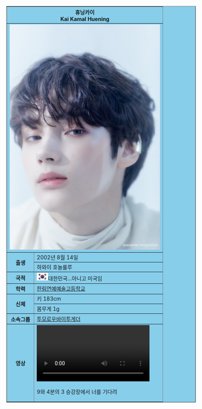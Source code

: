 <!DOCTYPE html>
<html>
    <head>
        <title>소개 프로필</title>
    </head>
    <body>
        <table border="1" width="400px" bgcolor="skyblue">
            <tr>
                <th colspan="2">휴닝카이<br>Kai Kamal Huening</th>
            </tr>
            <tr>
                <td colspan="2">
                    <img src="huening kai.jpg" width="400px">
                </td>
                <tr>
                    <th rowspan="2">출생</th>
                    <td>2002년 8월 14일</td>
                </tr>
            </tr>
            <tr>
                <td>하와이 호놀룰루</td>
            </tr>
            <tr>
                <th>국적</th>
                <td><a href="http://www.korea.go.kr" target="_blank">
                    <img src="korean.png" alt="태극기" width="30"></a>대한민국...아니고 미국임</td>
                    </tr>
                    <tr>
                        <th>학력</th>
                    <td><a href="http://www.hlyes.hs.kr" target="_blank">한림연예예술고등학교</a> </td>
                    </tr>
                    <tr>
                        <th rowspan="2">신체</th>
                        <td>키 183cm</td>
                    </tr>
                    <tr>
                        <td>몸무게 1g</td>
                    </tr>
                    <th>소속그룹</th>
                    <td><a href="https://ibighit.com/txt/kor/" target="_blank">투모로우바이투게더</a> </td>
                    <tr>
                        <th>영상</th>
                        <td><video src="943.mp4" controls width="300"></video><p>9와 4분의 3 승강장에서 너를 기다려</p></td>
                    </tr>
        </table>
    </body>
</html>
